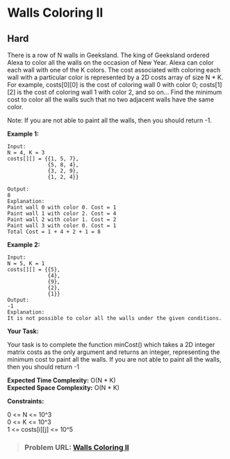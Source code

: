 # **Walls Coloring II**

## **Hard**

There is a row of N walls in Geeksland. The king of Geeksland ordered Alexa to color all the walls on the occasion of New Year. Alexa can color each wall with one of the K colors. The cost associated with coloring each wall with a particular color is represented by a 2D costs array of size N * K. For example, costs[0][0] is the cost of coloring wall 0 with color 0; costs[1][2] is the cost of coloring wall 1 with color 2, and so on... Find the minimum cost to color all the walls such that no two adjacent walls have the same color.

Note: If you are not able to paint all the walls, then you should return -1.

**Example 1:**

```
Input:
N = 4, K = 3
costs[][] = {{1, 5, 7},
             {5, 8, 4},
             {3, 2, 9},
             {1, 2, 4}}

Output:
8
Explanation:
Paint wall 0 with color 0. Cost = 1
Paint wall 1 with color 2. Cost = 4
Paint wall 2 with color 1. Cost = 2
Paint wall 3 with color 0. Cost = 1
Total Cost = 1 + 4 + 2 + 1 = 8
```

**Example 2:**

```
Input:
N = 5, K = 1
costs[][] = {{5},
             {4},
             {9},
             {2},
             {1}}
Output:
-1
Explanation:
It is not possible to color all the walls under the given conditions.
```

**Your Task:**  

Your task is to complete the function minCost() which takes a 2D integer matrix costs as the only argument and returns an integer, representing the minimum cost to paint all the walls. If you are not able to paint all the walls, then you should return -1

**Expected Time Complexity:** O(N * K)  
**Expected Space Complexity:** O(N * K)    

**Constraints:**

0 <= N <= 10^3  
0 <= K <= 10^3  
1 <= costs[i][j] <= 10^5      

> ### **Problem URL: [Walls Coloring II](https://practice.geeksforgeeks.org/problems/9dacc32ad062be6e2ba8f6c41aad0b2b2376397d/1)**
